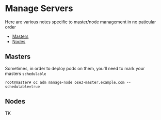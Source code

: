 # Manage Servers

Here are various notes specific to master/node management in no paticular order

* [Masters](#masters)
* [Nodes](#nodes)

## Masters

Sometimes, in order to deploy pods on them, you'll need to mark your masters `schedulable`

```
root@master# oc adm manage-node ose3-master.example.com --schedulable=true
```

## Nodes

TK
